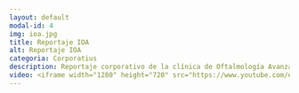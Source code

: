 ```yaml
---
layout: default
modal-id: 4
img: ioa.jpg
title: Reportaje IOA
alt: Reportaje IOA
categoria: Corporatius
description: Reportaje corporativo de la clínica de Oftalmología Avanzada IOA Madrid.
video: <iframe width="1280" height="720" src="https://www.youtube.com/embed/Kb-CV_IgLl4" title="YouTube video player" frameborder="0" allow="accelerometer; autoplay; clipboard-write; encrypted-media; gyroscope; picture-in-picture" allowfullscreen></iframe>
---
```

